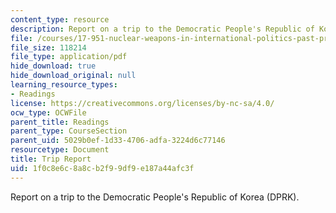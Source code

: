 ```yaml
---
content_type: resource
description: Report on a trip to the Democratic People's Republic of Korea (DPRK).
file: /courses/17-951-nuclear-weapons-in-international-politics-past-present-and-future-spring-2009/1f0c8e6c8a8cb2f99df9e187a44afc3f_MIT17_951S09_walsh_trip.pdf
file_size: 118214
file_type: application/pdf
hide_download: true
hide_download_original: null
learning_resource_types:
- Readings
license: https://creativecommons.org/licenses/by-nc-sa/4.0/
ocw_type: OCWFile
parent_title: Readings
parent_type: CourseSection
parent_uid: 5029b0ef-1d33-4706-adfa-3224d6c77146
resourcetype: Document
title: Trip Report
uid: 1f0c8e6c-8a8c-b2f9-9df9-e187a44afc3f
---
```

Report on a trip to the Democratic People's Republic of Korea (DPRK).